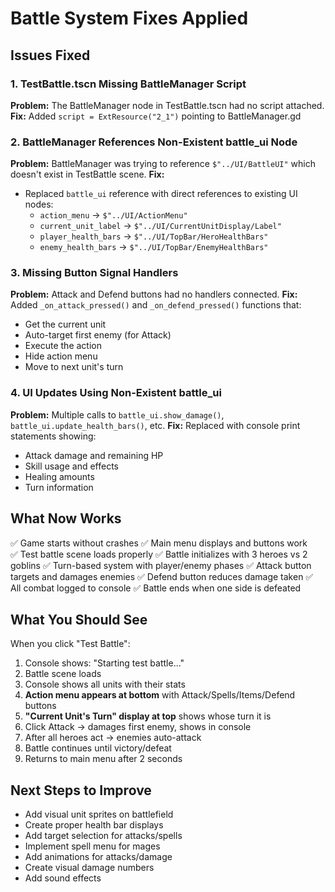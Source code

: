 # Battle System Fixes Applied

## Issues Fixed

### 1. TestBattle.tscn Missing BattleManager Script
**Problem:** The BattleManager node in TestBattle.tscn had no script attached.
**Fix:** Added `script = ExtResource("2_1")` pointing to BattleManager.gd

### 2. BattleManager References Non-Existent battle_ui Node
**Problem:** BattleManager was trying to reference `$"../UI/BattleUI"` which doesn't exist in TestBattle scene.
**Fix:** 
- Replaced `battle_ui` reference with direct references to existing UI nodes:
  - `action_menu` → `$"../UI/ActionMenu"`
  - `current_unit_label` → `$"../UI/CurrentUnitDisplay/Label"`
  - `player_health_bars` → `$"../UI/TopBar/HeroHealthBars"`
  - `enemy_health_bars` → `$"../UI/TopBar/EnemyHealthBars"`

### 3. Missing Button Signal Handlers
**Problem:** Attack and Defend buttons had no handlers connected.
**Fix:** Added `_on_attack_pressed()` and `_on_defend_pressed()` functions that:
- Get the current unit
- Auto-target first enemy (for Attack)
- Execute the action
- Hide action menu
- Move to next unit's turn

### 4. UI Updates Using Non-Existent battle_ui
**Problem:** Multiple calls to `battle_ui.show_damage()`, `battle_ui.update_health_bars()`, etc.
**Fix:** Replaced with console print statements showing:
- Attack damage and remaining HP
- Skill usage and effects
- Healing amounts
- Turn information

## What Now Works

✅ Game starts without crashes
✅ Main menu displays and buttons work  
✅ Test battle scene loads properly
✅ Battle initializes with 3 heroes vs 2 goblins
✅ Turn-based system with player/enemy phases
✅ Attack button targets and damages enemies
✅ Defend button reduces damage taken
✅ All combat logged to console
✅ Battle ends when one side is defeated

## What You Should See

When you click "Test Battle":
1. Console shows: "Starting test battle..."
2. Battle scene loads
3. Console shows all units with their stats
4. **Action menu appears at bottom** with Attack/Spells/Items/Defend buttons
5. **"Current Unit's Turn" display at top** shows whose turn it is
6. Click Attack → damages first enemy, shows in console
7. After all heroes act → enemies auto-attack
8. Battle continues until victory/defeat
9. Returns to main menu after 2 seconds

## Next Steps to Improve

- Add visual unit sprites on battlefield
- Create proper health bar displays
- Add target selection for attacks/spells
- Implement spell menu for mages
- Add animations for attacks/damage
- Create visual damage numbers
- Add sound effects

